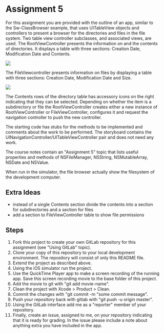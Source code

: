 # Assignment 5


For this assignment you are provided with the outline of an app, similar to the Sw-ClassBrowser example, that uses UITableView objects and controllers to present a browser for the directories and files in the file system. Two table view controller subclasses, and associated views, are used. The RootViewController presents the information on and the contents of directories. It displays a table with three sections: Creation Date, Modification Date and Contents.

![](FileBrowser-1.png)

The FileViewcontroller presents information on files by displaying a table with three sections: Creation Date, Modification Date and Size.

![](FileBrowser-2.png)

The Contents rows of the directory table has accessory icons on the right indicating that they can be selected. Depending on whether the item is a subdirectory or file the RootViewController creates either a new instance of RootViewController or FileViewController, configures it and request the navigation controller to push the new controller. 

The starting code has stubs for the methods to be implemented and comments about the work to be performed. The storyboard contains the UINavigationController/UITableViewController pair and does not need any work.

The course notes contain an "Assignment 5" topic that lists useful properties and methods of NSFileManager, NSString, NSMutableArray, NSDate and NSValue.

When run in the simulator, the file browser actually show the filesystem of the development computer. 

## Extra Ideas

* instead of a single Contents section divide the contents into a section for subdirectories and a section for files
* add a section to FileViewController table to show file permissions


## Steps

1. Fork this project to create your own GitLab repository for this assignment (see "Using GitLab" topic).
2. Clone your copy of this repository to your local development environment. The repository will consist of only this README file.
3. Extend the project as described above. 
4. Using the iOS simulator run the project. 
5. Use the QuickTime Player app to make a screen recording of the running app. Save this screen recording movie to the base folder of this project. 
6. Add the movie to git with "git add movie-name".
7. Clean the project with Xcode > Product > Clean.
8. Commit the changes with "git commit -m "some commit message".
9. Push your repository back with gitlab with "git push -u origin master".
10. Using the GitLab interface add me as a "reporter" member of your repository. 
11. Finally, create an issue, assigned to me, on your repository indicating that it is ready for grading. In the issue please include a note about anything extra you have included in the app.
